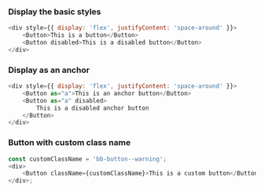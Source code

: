 ### Display the basic styles

```js
<div style={{ display: 'flex', justifyContent: 'space-around' }}>
    <Button>This is a button</Button>
    <Button disabled>This is a disabled button</Button>
</div>
```

### Display as an anchor

```js
<div style={{ display: 'flex', justifyContent: 'space-around' }}>
    <Button as="a">This is an anchor button</Button>
    <Button as="a" disabled>
        This is a disabled anchor button
    </Button>
</div>
```

### Button with custom class name

```js
const customClassName = 'bb-button--warning';
<div>
    <Button className={customClassName}>This is a custom button</Button>
</div>;
```